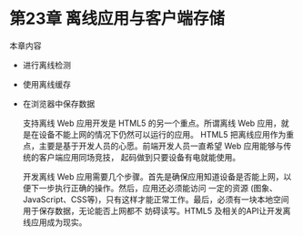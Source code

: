 # 第23章 离线应用与客户端存储

本章内容
- 进行离线检测
- 使用离线缓存
- 在浏览器中保存数据

  支持离线 Web 应用开发是 HTML5 的另一个重点。所谓离线 Web 应用，就是在设备不能上网的情况下仍然可以运行的应用。
HTML5 把离线应用作为重点，主要是基于开发人员的心愿。前端开发人员一直希望 Web 应用能够与传统的客户端应用同场竞技，
起码做到只要设备有电就能使用。

  开发离线 Web 应用需要几个步骤。首先是确保应用知道设备是否能上网，以便下一步执行正确的操作。然后，应用还必须能访问
一定的资源 (图象、JavaScript、CSS等)，只有这样才能正常工作。最后，必须有一块本地空间用于保存数据，无论能否上网都不
妨碍读写。HTML5 及相关的API让开发离线应用成为现实。
